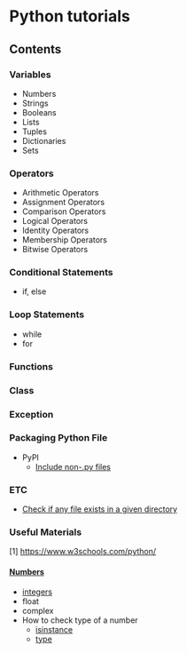 # Python tutorials

## Contents 


### Variables 
- Numbers 
- Strings 
- Booleans 
- Lists 
- Tuples 
- Dictionaries 
- Sets 

### Operators 
- Arithmetic Operators
- Assignment Operators 
- Comparison Operators 
- Logical Operators 
- Identity Operators 
- Membership Operators 
- Bitwise Operators

### Conditional Statements 
- if, else

### Loop Statements 
- while 
- for 

### Functions 

### Class

### Exception

### Packaging Python File 
- PyPI
  - [Include non-.py files](https://stackoverflow.com/questions/23252344/how-do-i-include-non-py-files-in-pypi) 

### ETC
- [Check if any file exists in a given directory](https://stackoverflow.com/questions/33463325/python-check-if-any-file-exists-in-a-given-directory)


### Useful Materials 
[1] https://www.w3schools.com/python/


#### [Numbers](https://www.w3schools.com/python/python_numbers.asp) 
- [integers](url) 
- float
- complex
- How to check type of a number
  - [isinstance](https://stackoverflow.com/questions/3501382/checking-whether-a-variable-is-an-integer-or-not)
  - [type](https://www.geeksforgeeks.org/python-type-function/#:~:text=type()%20method%20returns%20class,function%2C%20single%20and%20three%20argument.)



